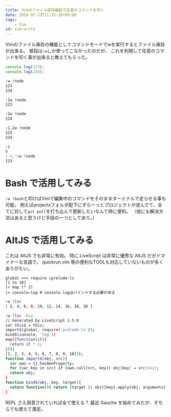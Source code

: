 ```yaml
---
title: Vimのファイル保存機能で任意のコマンドを叩く
date: 2016-07-23T11:15:10+09:00
tags:
    - Vim
id: vim-write
---
```


Vimのファイル保存の機能としてコマンドモードでwを実行するとファイル保存が出来る。
普段は`:w`しか使ってこなかったのだが、
これを利用して任意のコマンドを叩く事が出来ると教えてもらった。

<!-- more -->

```JavaScript
console.log(123);
console.log(234);
```

```Bash
:w !node
123
234

:1w !node
123

:2w !node
234

:1,2w !node
123
234

:1
V
:'<,'>w !node
123
```

# Bash で活用してみる

`:w !bash`と叩けばVimで編集中のコマンドをそのままターミナルで走らせる事も可能。
例えばprojectsフォルダ配下にずらーっとプロジェクトが並んでて、全てに対して`git pull`を打ち込んで更新したいなんて時に便利。
（他にも解決方法はあると思うけど手段の一つとしてあり。）

# AltJS で活用してみる

これは AltJS でも非常に有効。
特に LiveScript は非常に優秀な AltJS だがドマイナーな言語で、
quickrun.vim 等の便利なTOOLも対応していないものが多くありがたい。

```LiveScript
global <<< require \prelude-ls
[1 to 10]
|> map (* 2)
|> console~log # console.logはバインドする必要がある
```

```Bash
:w !lsc
[ 2, 4, 6, 8, 10, 12, 14, 16, 18, 20 ]

:w !lsc -bcp
// Generated by LiveScript 1.5.0
var this$ = this;
import$(global, require('prelude-ls'));
bind$(console, 'log')(
map((function(it){
  return it * 2;
}))(
[1, 2, 3, 4, 5, 6, 7, 8, 9, 10]));
function import$(obj, src){
  var own = {}.hasOwnProperty;
  for (var key in src) if (own.call(src, key)) obj[key] = src[key];
  return obj;
}
function bind$(obj, key, target){
  return function(){ return (target || obj)[key].apply(obj, arguments) };
}
```

REPL さえ用意されていれば全て使える？
最近 Gauche を始めてみたが、そちらでも使えて満足。

